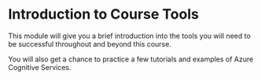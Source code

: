 # Introduction to Course Tools
This module will give you a brief introduction into the tools you will need to be successful throughout and beyond this course. 

You will also get a chance to practice a few tutorials and examples of Azure Cognitive Services. 

## 
